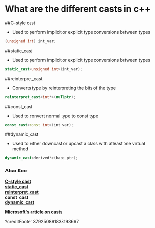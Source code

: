 # What are the different casts in c++

##C-style cast  
- Used to perform implicit or explicit type conversions between types  

```c++
(unsigned int) int_var;
```

##static_cast  
- Used to perform implicit or explicit type conversions between types  

```c++
static_cast<unsigned int>(int_var);
```

##reinterpret_cast  
- Converts type by reinterpreting the bits of the type

```c++
reinterpret_cast<int*>(nullptr);
```

##const_cast  
- Used to convert normal type to const type

```c++
const_cast<const int>(int_var);
```

##dynamic_cast  
- Used to either downcast or upcast a class with atleast one virtual method  

```c++
dynamic_cast<derived*>(base_ptr);
```

### Also See  
**[C-style cast](https://en.cppreference.com/w/cpp/language/explicit_cast)**  
**[static_cast](https://en.cppreference.com/w/cpp/language/static_cast)**  
**[reinterpret_cast](https://en.cppreference.com/w/cpp/language/reinterpret_cast)**  
**[const_cast](https://en.cppreference.com/w/cpp/language/const_cast)**  
**[dynamic_cast](https://en.cppreference.com/w/cpp/language/dynamic_cast)**  

**[Microsoft's article on casts](https://docs.microsoft.com/en-us/cpp/cpp/type-conversions-and-type-safety-modern-cpp)**

?creditFooter 379250891838193667
